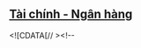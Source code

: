 
## [Tài chính - Ngân hàng](/dai-hoc/nganh-hoc/tai-chinh-ngan-hang)
 <!--/\*--><![CDATA[/\* ><!--\*/

.nganh-link-admission li a { padding: 18px 10px;}

/\*--><!]]>\*/ ## Tài chính - Ngân hàng
[Đăng ký xét tuyển](https://xettuyen.tdtu.edu.vn) 
[Đặt câu hỏi](../../../../) Tài chính – Ngân hàng là ngành có lĩnh vực làm việc khá rộng, bao quát toàn bộ
các hoạt động liên quan đến giao dịch tiền tệ và kinh doanh thông qua hệ thống
ngân hàng như tài chính thuế, tài chính doanh nghiệp, các công cụ tài chính dùng
để thanh toán trong nước và quốc tế. Là một trong những ngành mũi nhọn và đóng
vai trò quan trọng trong lĩnh vực giao thương, tiền tệ, kinh doanh, ngành Tài
chính - Ngân hàng luôn có sức hút với rất nhiều sinh viên bởi những cơ hội nghề
nghiệp vô cùng đa dạng được mở ra mỗi ngày trong nền kinh tế toàn cầu hiện nay. Cử nhân ngành Tài chính - ngân hàng sau khi tốt nghiệp có thể tự tin ứng tuyển
vào các hệ thống ngân hàng, các công ty tài chính - chứng khoán hay các sở, ban
ngành với nhiều vị trí đa dạng như chuyên viên tín dụng; chuyên viên phân tích
và quản trị rủi ro; chuyên viên quan hệ khách hàng; chuyên viên thẩm định giá;
chuyên viên kinh doanh tài chính quốc tế; chuyên viên phân tích và quản lý quỹ
đầu tư; chuyên viên quản trị và huy động vốn; chuyên viên tài chính; kế toán;
kiểm toán tại các doanh nghiệp, tổ chức kinh tế - xã hội, các cơ quan như Bộ Tài
chính, cơ quan Thuế, Hải quan, Kho bạc Nhà nước, Cục tài chính doanh nghiệp, Sở
Tài chính; biên tập viên kinh tế - tài chính tại các cơ quan thông tấn, báo chí,
công ty truyền thông; nghiên cứu viên tại các viện, trung tâm nghiên cứu trong
và ngoài nước, … Ngoài ra, cử nhân ngành Tài chính - ngân hàng còn có thể tiếp
tục nghiên cứu và học lên ở những bậc học cao hơn.
[Phương thức tuyển sinh](../../../../dai-hoc/tuyen-sinh/phuong-thuc-2024) 
[Tư vấn trực tuyến](https://www.facebook.com/tuyensinhtdtu) 
[Gọi hotline tư vấn](../../../../hoc-tai-tdtu/ho-tro-sinh-vien) 
## Vì sao nên chọn ngành Tài chính - Ngân hàng tại Trường Đại học Tôn Đức Thắng
 TDTU thuộc top 500 đại học tốt nhất thế giới (THE World University Rankings) Chương trình học mang tính ứng dụng cao 100% sinh viên ra trường có việc làm trong vòng 12 tháng kể từ khi tốt nghiệp ## Các chương trình của ngành Tài chính - Ngân hàng
* [Tiêu chuẩn](#tieu-chuan)
* [Chất lượng cao](#chat-luong-cao)
* [Đại học bằng tiếng Anh](#dai-hoc-bang-tieng-anh)
* [Liên kết quốc tế-K7340201](#lien-ket-quoc-te-K7340201)
* [Liên kết quốc tế-K7340201X](#lien-ket-quoc-te-K7340201X)
* [Liên kết quốc tế-K7340201M](#lien-ket-quoc-te-K7340201M)
**Tài chính - Ngân hàng - Mã ngành:** 
**7340201** Sinh viên sẽ được trang bị các khối kiến thức, bao gồm các kiến thức chung như
Ngoại ngữ, tin học, toán học, kiến thức xã hội, … và các phần kiến thức chuyên
ngành như lập kế hoạch tài chính, định giá doanh nghiệp, phân tích tài chính
doanh nghiệp, quản trị rủi ro tài chính, quản trị tín dụng, nghiệp vụ thanh
toán, đầu tư tài chính, … Bên cạnh đó, sinh viên còn được chú trọng phát triển các kỹ năng chuyên dùng
trong lĩnh vực tài chính - ngân hàng như kỹ năng phân tích tài chính doanh
nghiệp; kỹ năng lập kế hoạch tài chính; kỹ năng phát hiện và đưa ra các giải
pháp quản trị rủi ro tài chính tại doanh nghiệp và tổ chức tín dụng; thẩm định
giá trị tài sản, chứng khoán và các dự án đầu tư. Thông qua chương trình đào tạo
được xây dựng theo chuẩn quốc tế và bám sát với nhu cầu thực tiễn của xã hội,
sinh viên sẽ được học tập và ứng dụng các kiến thức chuyên ngành trong suốt 4
năm học tại phòng thực hành mô phỏng Tài chính - ngân hàng, được Nhà trường đầu
tư xây dựng và bố trí giống như một ngân hàng thật sự, qua đó giúp sinh viên có
cái nhìn tổng quát về công việc của một nhà phân tích và hoạch định tài chính
trước khi được giới thiệu đến thực tập tại các hệ thống ngân hàng và công ty tài
chính - chứng khoán trong và ngoài nước. Nhà trường còn chú trọng hợp tác và mở rộng mạng lưới doanh nghiệp nhằm tạo
điều kiện cho sinh viên có cơ hội học hỏi và tiếp xúc sớm với môi trường công
việc thực tế ngay từ những năm đầu Đại học để tăng khả năng tư duy, phân tích và
đánh giá thị trường. Kỹ năng nghiên cứu khoa học cũng là điểm nổi bật của chương
trình đào tạo tại Trường Đại học Tôn Đức Thắng để giúp sinh viên phát huy năng
lực sáng tạo, tìm tòi và học hỏi các kiến thức chuyên sâu. Nhà trường còn thường
xuyên tổ chức các buổi hội thảo, sinh hoạt học thuật hoặc các cuộc thi như Cuộc
thi đầu tư chứng khoán, tạo môi trường cho sinh viên được giao lưu và trải
nghiệm nghề nghiệp trong lĩnh vực tài chính - ngân hàng. Sinh viên còn có cơ hội học tập thêm các chứng chỉ quốc tế như CFA để mở rộng
cơ hội nghề nghiệp tại các doanh nghiệp nước ngoài và các tập đoàn đa quốc gia.
**Thông tin cần biết** Bằng cấp Cử nhân
 Thời gian đào tạo Toàn thời gian: 4 năm
 Chương trình đào tạo [Xem thông tin chi tiết về chương trình đào
tạo](https://cktt-cdr.tdtu.edu.vn/chuongtrinhdaotao?type=tuyensinh&hedaotao=0)
 Chuẩn đầu ra [Xem thông tin chi tiết về chuẩn đầu
ra](https://cktt-cdr.tdtu.edu.vn/chuandaura?type=tuyensinh&hedaotao=0)
 Phương thức xét tuyển riêng Tổ hợp: Toán\*2, Văn, Anh KQ ĐGNL của ĐHQG TP. HCM Ưu tiên xét tuyển theo TDTU
 Xét tuyển theo điểm thi THPT Tổ hợp: A00; A01; D01; D07 Điểm trúng tuyển 2023 (thang 40):  **32.5**
 Khai giảng Tháng 9, năm 2024
 Học phí Khoảng 27 đến 28 triệu đồng/năm
**Tài chính - Ngân hàng - Mã ngành: F** 
**7340201** Chương trình cử nhân chất lượng cao ngành Tài chính - Ngân hàng đào tạo cử
nhân có phẩm chất đạo đức, chính trị và sức khỏe tốt. Nội dung chương trình cử
nhân chất lượng cao được xây dựng theo nhu cầu của thị trường lao động; gắn kết
lý thuyết với thực tiễn; kết hợp kiến thức chuyên môn và chuyên ngành với rèn
luyện kỹ năng thực hành; chú trọng đến các kỹ năng mềm và thực tập doanh nghiệp;
xây dựng ý thức tự học, tự nghiên cứu giúp sinh viên rèn luyện và hoàn thiện các
phẩm chất nghề nghiệp cần thiết, đáp ứng được nhu cầu làm việc đa dạng của thị
trường lao động chất lượng cao trong và ngoài nước. Tốt nghiệp cử nhân chất lượng cao sinh viên có đủ năng lực chuyên môn, kỹ năng
ngoại ngữ và kỹ năng mềm quản lý công việc, có thể đảm nhận được công việc liên
quan tại các ngân hàng, tổ chức tín dụng phi ngân hàng, công ty chứng khoán,
công ty bảo hiểm, các doanh nghiệp trong nước và ngoài nước, các tổ chức phi
chính phủ, các Trung tâm/Viện/Phòng nghiên cứu và quản lý nghiên cứu về kinh tế;
các trường đại học trong và ngoài nước; hoặc tiếp tục học lên cao học.
**Thông tin cần biết** Bằng cấp Cử nhân
 Thời gian đào tạo Toàn thời gian: 4 năm
 Chương trình đào tạo [Xem thông tin chi tiết về chương trình đào
tạo](https://cktt-cdr.tdtu.edu.vn/chuongtrinhdaotao?type=tuyensinh&hedaotao=H)
 Chuẩn đầu ra [Xem thông tin chi tiết về chuẩn đầu
ra](https://cktt-cdr.tdtu.edu.vn/chuandaura?type=tuyensinh&hedaotao=H)
 Phương thức xét tuyển riêng Tổ hợp: Toán\*2, Văn, Anh KQ ĐGNL của ĐHQG TP. HCM Ưu tiên xét tuyển theo TDTU
 Xét tuyển theo điểm thi THPT Tổ hợp: A00; A01; D01; D07 Điểm trúng tuyển 2023 (thang 40):  **30.25**
 Khai giảng Tháng 9, năm 2024
 Học phí Khoảng 50 đến 52 triệu đồng/năm
**Tài chính - Ngân hàng - Mã ngành: FA** 
**7340201** Chương trình đại học bằng tiếng Anh ngành Tài chính - Ngân hàng được xây dựng
dựa trên chương trình đào tạo của các trường đại học, viện đào tạo hàng đầu thế
giới. Cùng với nhu cầu của thị trường lao động quốc tế hóa cao trong lĩnh vực
tài chính, ngân hàng, chương trình được xây dựng gắn kết lý thuyết với thực
tiễn; kết hợp kiến thức chuyên môn và chuyên ngành với rèn luyện kỹ năng thực
hành; chú trọng đến các kỹ năng mềm và trải nghiệm doanh nghiệp; xây dựng ý thức
tự học, tự nghiên cứu giúp sinh viên rèn luyện và hoàn thiện các phẩm chất nghề
nghiệp cần thiết. Chương trình đào tạo được xây dựng dựa trên tham khảo nội dung chương trình
của trường đại học Texas Austin, Mỹ một trong những trường đại học Top 100 của
thế giới theo QS Ranking (Xếp hạng 36 trong Top 100 trường của thế giới về
chuyên ngành Tài chính) và Viện CFA - Chartered Financial Analyst. 100% các môn học trong chương trình được giảng dạy bằng tiếng Anh. Trong đó có
một số môn học được các Giáo sư của những trường đại học từ các Quốc gia trên
thế giới về giảng dạy.
**Thông tin cần biết** Bằng cấp Cử nhân
 Thời gian đào tạo Toàn thời gian: 4 năm
 Chương trình đào tạo [Xem thông tin chi tiết về chương trình đào
tạo](https://cktt-cdr.tdtu.edu.vn/chuongtrinhdaotao?type=tuyensinh&hedaotao=K)
 Chuẩn đầu ra [Xem thông tin chi tiết về chuẩn đầu
ra](https://cktt-cdr.tdtu.edu.vn/chuandaura?type=tuyensinh&hedaotao=K)
 Phương thức xét tuyển riêng Xét theo điểm trung bình HK KQ ĐGNL của ĐHQG TP. HCM Ưu tiên xét tuyển theo TDTU
 Xét tuyển theo điểm thi THPT Tổ hợp: E01; E04; A01; D01 Điểm trúng tuyển 2023 (thang 40):  **24**
 Khai giảng Học phí Khoảng 76 đến 80 triệu đồng/năm
**Tài chính và kiểm soát tại Trường Đại học khoa học ứng dụng Saxion, Hà Lan - Mã ngành: K7340201X** ![](/sites/admission23/files/Admission-2023/Chuong-trinh-LK/TCKS-SAX.png)
**Tìm hiểu về Trường Đại học khoa học ứng dụng Saxion** 
[Website Trường Đại học khoa học ứng dụng Saxion](https://www.saxion.edu/) 
[Khám phá Trường Đại học khoa học ứng dụng Saxion](https://youtu.be/gFWl9DHEm6c) 
**Thông tin cần biết** Bằng cấp Cử nhân (song bằng)
 Thời gian đào tạo 4 năm (3 năm đầu học tại TDTU, 1 năm sau học tại Trường liên kết)
 Chương trình đào tạo [Xem thông tin chi tiết về chương trình đào
tạo](https://cktt-cdr.tdtu.edu.vn/chuongtrinhdaotao?type=tuyensinh&hedaotao=C)
 Chuẩn đầu ra [Xem thông tin chi tiết về chuẩn đầu
ra](https://cktt-cdr.tdtu.edu.vn/chuandaura?type=tuyensinh&hedaotao=C)
 Phương thức xét tuyển riêng Xét theo điểm trung bình HK KQ ĐGNL của ĐHQG TP. HCM Ưu tiên xét tuyển theo TDTU
 Xét tuyển theo điểm thi THPT Tổ hợp: D01; A01; E04; E06 Điểm trúng tuyển 2023 (thang 40):  **24**
 Khai giảng Tháng 9, năm 2024
 Học phí Giai đoạn 1: khoảng 78 đến 80 triệu đồng/năm
**Kinh doanh chuyên ngành Tài chính tại Trường Đại học Massey, New Zealand - Mã ngành: K7340201M** ![](/sites/admission23/files/Tuyen-sinh/2024/LKQT/Inforgraphics-Massey-1.png)
**Tìm hiểu về Trường Đại học Massey** 
[Website Trường Đại học Massey](https://www.massey.ac.nz/) 
[Khám phá Trường Đại học Massey](https://www.youtube.com/@masseyuniversity) 
**Thông tin cần biết** Bằng cấp Cử nhân (đơn bằng)
 Thời gian đào tạo 3.5 năm (2 năm đầu học tại TDTU, 1.5 năm sau học tại Trường liên kết)
 Chương trình đào tạo [Xem thông tin chi tiết về chương trình đào
tạo](https://cktt-cdr.tdtu.edu.vn/chuongtrinhdaotao?type=tuyensinh&hedaotao=C)
 Chuẩn đầu ra [Xem thông tin chi tiết về chuẩn đầu
ra](https://cktt-cdr.tdtu.edu.vn/chuandaura?type=tuyensinh&hedaotao=C)
 Phương thức xét tuyển riêng Xét theo điểm trung bình HK KQ ĐGNL của ĐHQG TP. HCM Ưu tiên xét tuyển theo TDTU
 Xét tuyển theo điểm thi THPT Tổ hợp: D01; A01; E04; E06
 Khai giảng Tháng 9, năm 2024
 Học phí Giai đoạn 1: khoảng 82 đến 83 triệu đồng/năm
**Tài chính tại Trường Đại học Feng Chia, Đài Loan - Mã ngành: K7340201** ![](/sites/admission23/files/Tuyen-sinh/2024/LKQT/TC-Feng%20Chia.png)
**Tìm hiểu về Trường Đại học Feng Chia** 
[Website Trường Đại học Feng Chia](http://en.fcu.edu.tw) 
[Khám phá Trường Đại học Feng Chia](https://www.youtube.com/watch?v=iJIKmO4K1Wk) 
**Thông tin cần biết** Bằng cấp Cử nhân (song bằng)
 Thời gian đào tạo 4 năm (2 năm đầu học tại TDTU, 2 năm sau học tại Trường liên kết)
 Chương trình đào tạo [Xem thông tin chi tiết về chương trình đào
tạo](https://cktt-cdr.tdtu.edu.vn/chuongtrinhdaotao?type=tuyensinh&hedaotao=C)
 Chuẩn đầu ra [Xem thông tin chi tiết về chuẩn đầu
ra](https://cktt-cdr.tdtu.edu.vn/chuandaura?type=tuyensinh&hedaotao=C)
 Phương thức xét tuyển riêng Xét theo điểm trung bình HK KQ ĐGNL của ĐHQG TP. HCM Ưu tiên xét tuyển theo TDTU
 Xét tuyển theo điểm thi THPT Tổ hợp: D01; A01; E04; E06
 Khai giảng Tháng 9, năm 2024
 Học phí Giai đoạn 1: khoảng 75 đến 76 triệu đồng/năm
 <!--//--><![CDATA[// ><!--

<!--//--><![CDATA[// ><!--
//--><!]]]]><![CDATA[>

//--><!]]> <!--//--><![CDATA[// ><!--

<!--//--><![CDATA[// ><!--

var tabs = new Tabby('[data-tabs]');

//--><!]]]]><![CDATA[>

//--><!]]> ## Cựu sinh viên nói gì về ngành Marketing
![](https://admission.tdtu.edu.vn) Đang cập nhật ...
## Các ngành học liên quan
[Toán ứng dụng](../../../../dai-hoc/nganh-hoc/toan-ung-dung) 
[Thống kê](../../../../dai-hoc/nganh-hoc/thong-ke) 
[Tài chính - Ngân hàng](../../../../dai-hoc/nganh-hoc/tai-chinh-ngan-hang) 
[Kinh doanh quốc tế](../../../../dai-hoc/nganh-hoc/kinh-doanh-quoc-te) 
## Làm gì tiếp theo?
[Đăng ký xét tuyển](https://xettuyen.tdtu.edu.vn) 
[Đặt câu hỏi](../../../../) 
Tải cẩm nang tuyển sinh
[Xem thông báo tuyển sinh](../../../../dai-hoc/tuyen-sinh/phuong-thuc-2024) 
[Cơ sở vật chất TDTU](../../../../gioi-thieu/co-so-vat-chat) 
[Xem thông tin về Khoa](https://finance.tdtu.edu.vn/) 
